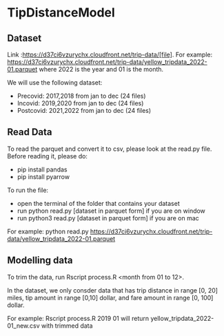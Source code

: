 # TipDistanceModel

## Dataset

Link :https://d37ci6vzurychx.cloudfront.net/trip-data/[file]. For example: https://d37ci6vzurychx.cloudfront.net/trip-data/yellow_tripdata_2022-01.parquet where 2022 is the year and 01 is the month.

We will use the following dataset:

- Precovid: 2017,2018 from jan to dec (24 files)
- Incovid: 2019,2020 from jan to dec (24 files)
- Postcovid: 2021,2022 from jan to dec (24 files)

## Read Data

To read the parquet and convert it to csv, please look at the read.py file. Before reading it, please do:

- pip install pandas
- pip install pyarrow

To run the file:
- open the terminal of the folder that contains your dataset
- run python read.py [dataset in parquet form] if you are on window
- run python3 read.py [dataset in parquet form] if you are on mac

For example: python read.py https://d37ci6vzurychx.cloudfront.net/trip-data/yellow_tripdata_2022-01.parquet

## Modelling data

To trim the data, run Rscript process.R <year> <month from 01 to 12>. 

In the dataset, we only consder data that has trip distance in range [0, 20] miles, tip amount in range [0,10] dollar, and fare amount in range [0, 100] dollar.

For example: Rscript process.R 2019 01 will return yellow_tripdata_2022-01_new.csv with trimmed data
